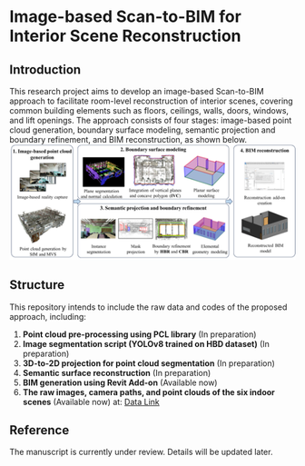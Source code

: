 # Image-based Scan-to-BIM for Interior Scene Reconstruction

## Introduction
This research project aims to develop an image-based Scan-to-BIM approach to facilitate room-level reconstruction of interior scenes, covering common building elements such as floors, ceilings, walls, doors, windows, and lift openings. The approach consists of four stages: image-based point cloud generation, boundary surface modeling, semantic projection and boundary refinement, and BIM reconstruction, as shown below.
![Workflow of Scan-to-BIM Approach](images/workflow.jpg "Scan-to-BIM Workflow")


## Structure
This repository intends to include the raw data and codes of the proposed approach, including:
1. **Point cloud pre-processing using PCL library** (In preparation)
2. **Image segmentation script (YOLOv8 trained on HBD dataset)** (In preparation)
3. **3D-to-2D projection for point cloud segmentation** (In preparation)
4. **Semantic surface reconstruction** (In preparation)
5. **BIM generation using Revit Add-on** (Available now)
6. **The raw images, camera paths, and point clouds of the six indoor scenes** (Available now) at:
   [Data Link](https://uofmacau-my.sharepoint.com/:f:/g/personal/mowong_um_edu_mo/El6BNj1DOURAt5qup4r1pJsB8h00u47qTq6Sqg7Lz1Q3xg?e=aCOzPV)

## Reference
The manuscript is currently under review. Details will be updated later.
